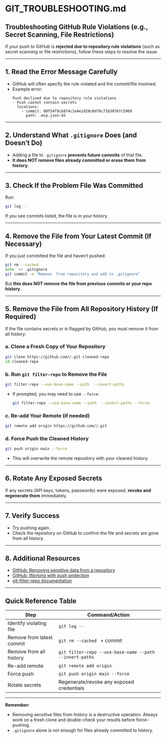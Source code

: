 # GIT_TROUBLESHOOTING.md

## Troubleshooting GitHub Rule Violations (e.g., Secret Scanning, File Restrictions)

If your push to GitHub is **rejected due to repository rule violations** (such as secret scanning or file restrictions), follow these steps to resolve the issue:

---

## 1. **Read the Error Message Carefully**

- GitHub will often specify the rule violated and the commit/file involved.
- Example error:
  ```
  Push declined due to repository rule violations
  - Push cannot contain secrets
    locations:
      - commit: 00f54f9cb874c1e4e1d29c0df8c71b3876fc5969
        path: .mcp.json:45
  ```

---

## 2. **Understand What `.gitignore` Does (and Doesn’t Do)**

- Adding a file to `.gitignore` **prevents future commits** of that file.
- **It does NOT remove files already committed or erase them from history.**

---

## 3. **Check If the Problem File Was Committed**

Run:
```sh
git log -- 
```
If you see commits listed, the file is in your history.

---

## 4. **Remove the File from Your Latest Commit (If Necessary)**

If you just committed the file and haven’t pushed:
```sh
git rm --cached 
echo  >> .gitignore
git commit -m "Remove  from repository and add to .gitignore"
```
But **this does NOT remove the file from previous commits or your repo history**.

---

## 5. **Remove the File from All Repository History (If Required)**

If the file contains secrets or is flagged by GitHub, you must remove it from all history:

### a. **Clone a Fresh Copy of Your Repository**

```sh
git clone https://github.com//.git cleaned-repo
cd cleaned-repo
```

### b. **Run `git filter-repo` to Remove the File**

```sh
git filter-repo --use-base-name --path  --invert-paths
```
- If prompted, you may need to use `--force`:
  ```sh
  git filter-repo --use-base-name --path  --invert-paths --force
  ```

### c. **Re-add Your Remote (if needed)**

```sh
git remote add origin https://github.com//.git
```

### d. **Force Push the Cleaned History**

```sh
git push origin main --force
```
- This will overwrite the remote repository with your cleaned history.

---

## 6. **Rotate Any Exposed Secrets**

If any secrets (API keys, tokens, passwords) were exposed, **revoke and regenerate them** immediately.

---

## 7. **Verify Success**

- Try pushing again.
- Check the repository on GitHub to confirm the file and secrets are gone from all history.

---

## 8. **Additional Resources**

- [GitHub: Removing sensitive data from a repository](https://docs.github.com/en/authentication/keeping-your-account-and-data-secure/removing-sensitive-data-from-a-repository)
- [GitHub: Working with push protection](https://docs.github.com/code-security/secret-scanning/working-with-secret-scanning-and-push-protection/working-with-push-protection-from-the-command-line#resolving-a-blocked-push)
- [git-filter-repo documentation](https://github.com/newren/git-filter-repo)

---

## Quick Reference Table

| Step                        | Command/Action                                              |
|-----------------------------|------------------------------------------------------------|
| Identify violating file      | `git log -- `                                    |
| Remove from latest commit    | `git rm --cached ` + commit                     |
| Remove from all history      | `git filter-repo --use-base-name --path  --invert-paths` |
| Re-add remote                | `git remote add origin `                        |
| Force push                   | `git push origin main --force`                            |
| Rotate secrets               | Regenerate/revoke any exposed credentials                 |

---

**Remember:**  
- Removing sensitive files from history is a destructive operation. Always work on a fresh clone and double-check your results before force-pushing.
- `.gitignore` alone is not enough for files already committed to history.


